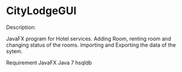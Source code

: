 # CityLodgeGUI

Description:

JavaFX program for Hotel services.
Adding Room, renting room and changing status of the rooms.
Importing and Exporting the data of the sytem.

Requirement
JavaFX
Java 7
hsqldb
